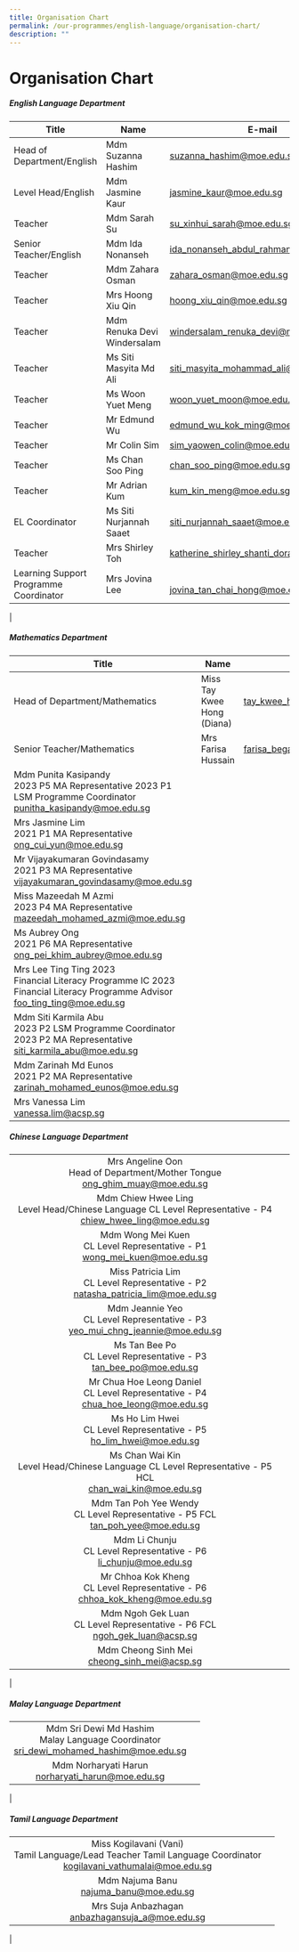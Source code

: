 ```yaml
---
title: Organisation Chart
permalink: /our-programmes/english-language/organisation-chart/
description: ""
---
```

# **Organisation Chart**

##### **English Language Department**



| Title| Name | E-mail |
| -------- | -------- | -------- |
|  Head of Department/English  |    Mdm Suzanna Hashim | suzanna_hashim@moe.edu.sg |  
| Level Head/English|Mdm Jasmine Kaur | jasmine_kaur@moe.edu.sg| 
| Teacher|Mdm Sarah Su |  su_xinhui_sarah@moe.edu.sg|
| Senior Teacher/English|Mdm  Ida Nonanseh|  ida_nonanseh_abdul_rahman@moe.edu.sg|
| Teacher | Mdm Zahara Osman |zahara_osman@moe.edu.sg |
| Teacher|Mrs Hoong Xiu Qin|[hoong_xiu_qin@moe.edu.sg](mailto:hoong_xiu_qin@moe.edu.sg) |
 |Teacher | Mdm Renuka Devi Windersalam|[windersalam_renuka_devi@moe.edu.sg](mailto:windersalam_renuka_devi@moe.edu.sg) |
| Teacher | Ms Siti Masyita Md Ali |[siti_masyita_mohammad_ali@moe.edu.sg](mailto:siti_masyita_mohammad_ali@moe.edu.sg) |
| Teacher |Ms Woon Yuet Meng |[woon_yuet_moon@moe.edu.sg](mailto:woon_yuet_moon@moe.edu.sg)  |
| Teacher| Mr Edmund Wu |[edmund_wu_kok_ming@moe.edu.sg](mailto:edmund_wu_kok_ming@moe.edu.sg) |
|Teacher|  Mr Colin Sim |[sim_yaowen_colin@moe.edu.sg](mailto:sim_yaowen_colin@moe.edu.sg)  |
|Teacher| Ms Chan Soo Ping |  [chan_soo_ping@moe.edu.sg](mailto:chan_soo_ping@moe.edu.sg) |
| Teacher|  Mr Adrian Kum |[kum_kin_meng@moe.edu.sg](mailto:kum_kin_meng@moe.edu.sg)  |
|  EL Coordinator|Ms Siti Nurjannah Saaet | [siti_nurjannah_saaet@moe.edu.sg](mailto:siti_nurjannah_saaet@moe.edu.sg)  |
| Teacher|  Mrs Shirley Toh |[katherine_shirley_shanti_doray@moe.edu.sg](mailto:katherine_shirley_shanti_doray@moe.edu.sg)  |
| Learning Support<br> Programme Coordinator  |Mrs Jovina Lee| <br> [jovina_tan_chai_hong@moe.edu.sg](mailto:jovina_tan_chai_hong@moe.edu.sg) |
|

##### **Mathematics Department**


| Title| Name | E-mail |
| -------- | -------- | -------- |
|Head of Department/Mathematics| Miss Tay Kwee Hong (Diana)| [tay_kwee_hong@moe.edu.sg](mailto:tay_kwee_hong@moe.edu.sg) |
| Senior Teacher/Mathematics | Mrs Farisa Hussain|  [farisa_begame_abdul_salam@moe.edu.sg](mailto:farisa_begame_abdul_salam@moe.edu.sg) |
|  Mdm Punita Kasipandy <br> 2023  P5 MA Representative  2023 P1 LSM Programme Coordinator <br> [punitha_kasipandy@moe.edu.sg](mailto:punitha_kasipandy@moe.edu.sg) |
|  Mrs Jasmine Lim <br> 2021 P1 MA Representative <br>     [ong_cui_yun@moe.edu.sg](mailto:ong_cui_yun@moe.edu.sg) |
|   Mr Vijayakumaran Govindasamy <br> 2021 P3 MA Representative <br>    [vijayakumaran_govindasamy@moe.edu.sg](mailto:vijayakumaran_govindasamy@moe.edu.sg) |
|  Miss Mazeedah M Azmi <br> 2023 P4 MA Representative <br>  [mazeedah_mohamed_azmi@moe.edu.sg](mailto:mazeedah_mohamed_azmi@moe.edu.sg)  |
| Ms  Aubrey Ong <br> 2021 P6 MA Representative <br> [ong_pei_khim_aubrey@moe.edu.sg](mailto:ong_pei_khim_aubrey@moe.edu.sg) |
 | Mrs Lee Ting Ting 2023 <br> Financial Literacy Programme IC  2023 Financial Literacy Programme Advisor <br> [foo_ting_ting@moe.edu.sg](mailto:foo_ting_ting@moe.edu.sg)  |
Mdm Siti Karmila Abu <br> 2023 P2 LSM Programme  Coordinator 2023 P2 MA Representative <br>  [siti_karmila_abu@moe.edu.sg](mailto:siti_karmila_abu@moe.edu.sg)   |
| Mdm Zarinah Md Eunos <br> 2021 P2 MA Representative <br> [zarinah_mohamed_eunos@moe.edu.sg](mailto:zarinah_mohamed_eunos@moe.edu.sg) |
|   Mrs Vanessa Lim <br> [vanessa.lim@acsp.sg](mailto:vanessa.lim@acsp.sg) |



##### **Chinese Language Department**

|  |  |
|:---:|:---:|
 | Mrs Angeline Oon <br> Head of Department/Mother Tongue <br>  [ong_ghim_muay@moe.edu.sg](mailto:ong_ghim_muay@moe.edu.sg) |
| Mdm Chiew Hwee Ling <br> Level Head/Chinese Language CL Level Representative - P4 <br> [chiew_hwee_ling@moe.edu.sg](mailto:chiew_hwee_ling@moe.edu.sg) |
  |Mdm Wong Mei Kuen <br> CL Level Representative - P1 <br> [wong_mei_kuen@moe.edu.sg](mailto:wong_mei_kuen@moe.edu.sg)   |
 | Miss Patricia Lim <br> CL Level Representative - P2 <br> [natasha_patricia_lim@moe.edu.sg](mailto:natasha_patricia_lim@moe.edu.sg)  |
 | Mdm Jeannie Yeo <br> CL Level Representative - P3 <br> [yeo_mui_chng_jeannie@moe.edu.sg](mailto:yeo_mui_chng_jeannie@moe.edu.sg) |
 | Ms Tan Bee Po <br> CL Level Representative - P3 <br> [tan_bee_po@moe.edu.sg](mailto:tan_bee_po@moe.edu.sg) |
|  Mr Chua Hoe Leong Daniel <br> CL Level Representative - P4 <br> [chua_hoe_leong@moe.edu.sg](mailto:chua_hoe_leong@moe.edu.sg)   |
 | Ms Ho Lim Hwei <br> CL Level Representative - P5  <br>[ho_lim_hwei@moe.edu.sg](mailto:ho_lim_hwei@moe.edu.sg) |
|  Ms Chan Wai Kin <br> Level Head/Chinese Language CL Level Representative - P5 HCL <br> [chan_wai_kin@moe.edu.sg](mailto:chan_wai_kin@moe.edu.sg) |
 | Mdm Tan Poh Yee Wendy <br> CL Level Representative - P5 FCL <br>  [tan_poh_yee@moe.edu.sg](mailto:tan_poh_yee@moe.edu.sg)   |
  Mdm Li Chunju <br> CL Level Representative - P6 <br> [li_chunju@moe.edu.sg](mailto:li_chunju@moe.edu.sg) |
 |  Mr Chhoa Kok Kheng <br> CL Level Representative - P6 <br> [chhoa_kok_kheng@moe.edu.sg](mailto:chhoa_kok_kheng@moe.edu.sg)  |
| Mdm Ngoh Gek Luan <br> CL Level Representative - P6 FCL <br>  [ngoh_gek_luan@acsp.sg](mailto:ngoh_gek_luan@acsp.sg) |
| Mdm Cheong Sinh Mei <br> [cheong_sinh_mei@acsp.sg](mailto:cheong_sinh_mei@acsp.sg) |
|


##### **Malay Language Department**

|  |  |
|:---:|:---:|
| Mdm Sri Dewi Md Hashim <br> Malay Language Coordinator <br> [sri_dewi_mohamed_hashim@moe.edu.sg](mailto:sri_dewi_mohamed_hashim@moe.edu.sg) |
 |  Mdm Norharyati Harun  <br>   [norharyati_harun@moe.edu.sg](mailto:norharyati_harun@moe.edu.sg) |
|

##### **Tamil Language Department**

|  |  |
|:---:|:---:|
 Miss Kogilavani (Vani) <br> Tamil Language/Lead Teacher Tamil Language Coordinator <br> [kogilavani_vathumalai@moe.edu.sg](mailto:kogilavani_vathumalai@moe.edu.sg) |
| Mdm Najuma Banu <br> [najuma_banu@moe.edu.sg](mailto:najuma_banu@moe.edu.sg)  |
 | Mrs Suja Anbazhagan <br> [anbazhagansuja_a@moe.edu.sg](mailto:anbazhagansuja_a@moe.edu.sg) |
|
